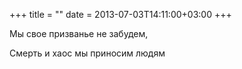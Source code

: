 +++
title = ""
date = 2013-07-03T14:11:00+03:00
+++

Мы свое призванье не забудем,


Смерть и хаос мы приносим людям


